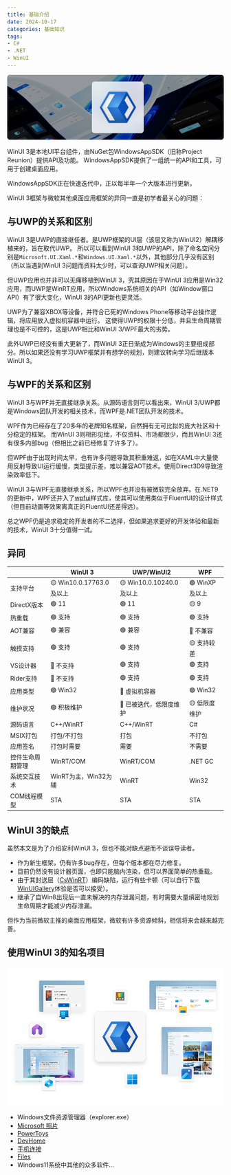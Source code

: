 ```yaml
---
title: 基础介绍
date: 2024-10-17
categories: 基础知识
tags:
- C#
- .NET
- WinUI
---
```

![banner](../img/header.png)

WinUI 3是本地UI平台组件，由NuGet包WindowsAppSDK（旧称Project Reunion）提供API及功能。 WindowsAppSDK提供了一组统一的API和工具，可用于创建桌面应用。

WindowsAppSDK正在快速迭代中，正以每半年一个大版本进行更新。

WinUI 3框架与微软其他桌面应用框架的异同一直是初学者最关心的问题：

## 与UWP的关系和区别

WinUI 3是UWP的直接继任者。是UWP框架的UI层（该层又称为WinUI2）解耦移植来的，旨在取代UWP。
所以可以看到WinUI 3和UWP的API，除了命名空间分别是`Microsoft.UI.Xaml.*`和`Windows.UI.Xaml.*`以外，其他部分几乎没有区别（所以当遇到WinUI 3问题而资料太少时，可以查询UWP相关问题）。

但UWP应用也并非可以无痛移植到WinUI 3，究其原因在于WinUI 3应用是Win32应用，而UWP是WinRT应用，所以Windows系统相关的API（如Window窗口API）有了很大变化，WinUI 3的API更新也更灵活。

UWP为了兼容XBOX等设备，并符合已死的Windows Phone等移动平台操作逻辑，将应用放入虚拟机容器中运行。
这使得UWP的权限十分低，并且生命周期管理也是不可控的，这是UWP相比和WinUI 3/WPF最大的劣势。

此外UWP已经没有重大更新了，而WinUI 3正日渐成为Windows的主要组成部分。所以如果还没有学习UWP框架并有想学的规划，则建议转向学习后继版本WinUI 3。

## 与WPF的关系和区别

WinUI 3与WPF并无直接继承关系。从源码语言则可以看出来，WinUI 3/UWP都是Windows团队开发的相关技术，而WPF是.NET团队开发的技术。

WPF作为已经存在了20多年的老牌知名框架，自然拥有无可比拟的庞大社区和十分稳定的框架。
而WinUI 3则相形见绌，不仅资料、市场都很少，而且WinUI 3还有很多内部bug（但相比之前已经修复了许多了）。

但WPF由于出现时间太早，也有许多问题导致其积重难返，如在XAML中大量使用反射导致UI运行缓慢，类型提示差，难以兼容AOT技术。使用Direct3D9导致渲染效率低下。

WinUI 3与WPF无直接继承关系，所以WPF也并没有被微软完全放弃。在.NET9的更新中，WPF还并入了[wpfui](https://wpfui.lepo.co/)样式库，使其可以使用类似于FluentUI的设计样式（但目前动画等效果离真正的FluentUI还差得远）。

总之WPF仍是追求稳定的开发者的不二选择，但如果追求更好的开发体验和最新的技术，WinUI 3十分值得一试。

## 异同

|                  | WinUI 3                 | UWP/WinUI2              | WPF           |
| ---------------- | ----------------------- | ----------------------- | ------------- |
| 支持平台         | 🟡 Win10.0.17763.0及以上 | 🟡 Win10.0.10240.0及以上 | 🟢 WinXP及以上 |
| DirectX版本      | 🟢 11                    | 🟢 11                    | 🟡 9           |
| 热重载           | 🟢 支持                  | 🟢 支持                  | 🟢 支持        |
| AOT兼容          | 🟢 兼容                  | 🟢 兼容                  | 🔴 不兼容      |
| 触摸支持         | 🟢 支持                  | 🟢 支持                  | 🟡 支持较差    |
| VS设计器         | 🔴 不支持                | 🟢 支持                  | 🟢 支持        |
| Rider支持        | 🔴 不支持                | 🟢 支持                  | 🟢 支持        |
| 应用类型         | 🟢 Win32                 | 🔴 虚拟机容器            | 🟢 Win32       |
| 维护状况         | 🟢 积极维护              | 🔴 已被迭代，低限度维护  | 🟡 低限度维护  |
| 源码语言         | C++/WinRT               | C++/WinRT               | C#            |
| MSIX打包         | 打包/不打包             | 打包                    | 不打包        |
| 应用签名         | 打包时需要              | 需要                    | 不需要        |
| 控件生命周期管理 | WinRT/COM               | WinRT/COM               | .NET GC       |
| 系统交互技术     | WinRT为主，Win32为辅    | WinRT                   | Win32         |
| COM线程模型      | STA                     | STA                     | STA           |

## WinUI 3的缺点

虽然本文是为了介绍安利WinUI 3，但也不能对缺点避而不谈误导读者。

- 作为新生框架，仍有许多bug存在，但每个版本都在尽力修复。
- 目前仍然没有设计器页面，也即只能脑内渲染，但可以界面简单的热重载。
- 由于其封送层（[CsWinRT](https://github.com/microsoft/CsWinRT/)）编码缺陷，运行有些卡顿（可以自行下载[WinUIGallery](https://www.microsoft.com/store/productId/9P3JFPWWDZRC?ocid=pdpshare)体验是否可以接受）。
- 继承了自Win8出现后一直未解决的内存泄漏问题，有时需要大量缜密地规划生命周期才能减少内存泄漏。

但作为当前微软主推的桌面应用框架，微软有许多资源倾斜，相信将来会越来越完善。

## 使用WinUI 3的知名项目

![banner](../img/winui_os.png)

- Windows文件资源管理器（explorer.exe）
- [Microsoft 照片](https://www.microsoft.com/store/productId/9WZDNCRFJBH4?ocid=pdpshare)
- [PowerToys](https://apps.microsoft.com/store/detail/XP89DCGQ3K6VLD?ocid=pdpshare)
- [DevHome](https://www.microsoft.com/store/productId/9MV8F79FGXTR?ocid=pdpshare)
- [手机连接](https://www.microsoft.com/store/productId/9NMPJ99VJBWV?ocid=pdpshare)
- [Files](https://files.community/)
- Windows11系统中其他的众多软件...
